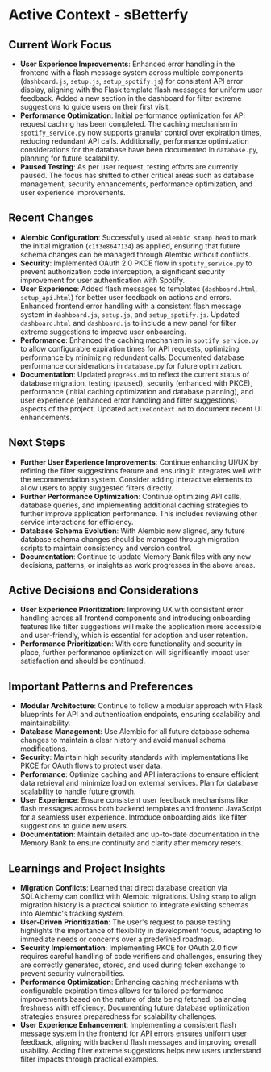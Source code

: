 # Active Context - sBetterfy

## Current Work Focus
- **User Experience Improvements**: Enhanced error handling in the frontend with a flash message system across multiple components (`dashboard.js`, `setup.js`, `setup_spotify.js`) for consistent API error display, aligning with the Flask template flash messages for uniform user feedback. Added a new section in the dashboard for filter extreme suggestions to guide users on their first visit.
- **Performance Optimization**: Initial performance optimization for API request caching has been completed. The caching mechanism in `spotify_service.py` now supports granular control over expiration times, reducing redundant API calls. Additionally, performance optimization considerations for the database have been documented in `database.py`, planning for future scalability.
- **Paused Testing**: As per user request, testing efforts are currently paused. The focus has shifted to other critical areas such as database management, security enhancements, performance optimization, and user experience improvements.

## Recent Changes
- **Alembic Configuration**: Successfully used `alembic stamp head` to mark the initial migration (`c1f3e8647134`) as applied, ensuring that future schema changes can be managed through Alembic without conflicts.
- **Security**: Implemented OAuth 2.0 PKCE flow in `spotify_service.py` to prevent authorization code interception, a significant security improvement for user authentication with Spotify.
- **User Experience**: Added flash messages to templates (`dashboard.html`, `setup_api.html`) for better user feedback on actions and errors. Enhanced frontend error handling with a consistent flash message system in `dashboard.js`, `setup.js`, and `setup_spotify.js`. Updated `dashboard.html` and `dashboard.js` to include a new panel for filter extreme suggestions to improve user onboarding.
- **Performance**: Enhanced the caching mechanism in `spotify_service.py` to allow configurable expiration times for API requests, optimizing performance by minimizing redundant calls. Documented database performance considerations in `database.py` for future optimization.
- **Documentation**: Updated `progress.md` to reflect the current status of database migration, testing (paused), security (enhanced with PKCE), performance (initial caching optimization and database planning), and user experience (enhanced error handling and filter suggestions) aspects of the project. Updated `activeContext.md` to document recent UI enhancements.

## Next Steps
- **Further User Experience Improvements**: Continue enhancing UI/UX by refining the filter suggestions feature and ensuring it integrates well with the recommendation system. Consider adding interactive elements to allow users to apply suggested filters directly.
- **Further Performance Optimization**: Continue optimizing API calls, database queries, and implementing additional caching strategies to further improve application performance. This includes reviewing other service interactions for efficiency.
- **Database Schema Evolution**: With Alembic now aligned, any future database schema changes should be managed through migration scripts to maintain consistency and version control.
- **Documentation**: Continue to update Memory Bank files with any new decisions, patterns, or insights as work progresses in the above areas.

## Active Decisions and Considerations
- **User Experience Prioritization**: Improving UX with consistent error handling across all frontend components and introducing onboarding features like filter suggestions will make the application more accessible and user-friendly, which is essential for adoption and user retention.
- **Performance Prioritization**: With core functionality and security in place, further performance optimization will significantly impact user satisfaction and should be continued.

## Important Patterns and Preferences
- **Modular Architecture**: Continue to follow a modular approach with Flask blueprints for API and authentication endpoints, ensuring scalability and maintainability.
- **Database Management**: Use Alembic for all future database schema changes to maintain a clear history and avoid manual schema modifications.
- **Security**: Maintain high security standards with implementations like PKCE for OAuth flows to protect user data.
- **Performance**: Optimize caching and API interactions to ensure efficient data retrieval and minimize load on external services. Plan for database scalability to handle future growth.
- **User Experience**: Ensure consistent user feedback mechanisms like flash messages across both backend templates and frontend JavaScript for a seamless user experience. Introduce onboarding aids like filter suggestions to guide new users.
- **Documentation**: Maintain detailed and up-to-date documentation in the Memory Bank to ensure continuity and clarity after memory resets.

## Learnings and Project Insights
- **Migration Conflicts**: Learned that direct database creation via SQLAlchemy can conflict with Alembic migrations. Using `stamp` to align migration history is a practical solution to integrate existing schemas into Alembic's tracking system.
- **User-Driven Prioritization**: The user's request to pause testing highlights the importance of flexibility in development focus, adapting to immediate needs or concerns over a predefined roadmap.
- **Security Implementation**: Implementing PKCE for OAuth 2.0 flow requires careful handling of code verifiers and challenges, ensuring they are correctly generated, stored, and used during token exchange to prevent security vulnerabilities.
- **Performance Optimization**: Enhancing caching mechanisms with configurable expiration times allows for tailored performance improvements based on the nature of data being fetched, balancing freshness with efficiency. Documenting future database optimization strategies ensures preparedness for scalability challenges.
- **User Experience Enhancement**: Implementing a consistent flash message system in the frontend for API errors ensures uniform user feedback, aligning with backend flash messages and improving overall usability. Adding filter extreme suggestions helps new users understand filter impacts through practical examples.
